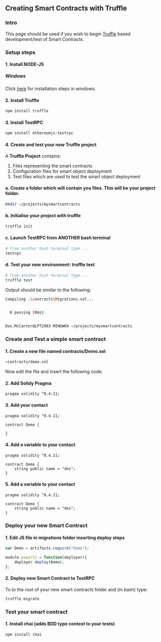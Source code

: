 ## Creating Smart Contracts with Truffle

### Intro

This page should be used if you wish to begin [Truffle](https://truffleframework.com/) based development/test of Smart Contracts.

### Setup steps

#### 1. Install NODE-JS

##### Windows

Click [here](https://www.wikihow.com/Install-Node.Js-on-Windows) for installation steps in windows.


#### 2. Install Truffle

```bash
npm install truffle
```

#### 3. Install TestRPC

```bash
npm install ethereumjs-testrpc
```

#### 4. Create and test your new Truffle project

A **Truffle Project** contains:

1. Files representing the smart contracts
2. Configuration files for smart object deployment
3. Test files which are used to test the smart object deployment

#### a. Create a folder which will contain you files. This will be your project folder.

```bash
mkdir ~/projects/mysmartcontracts
```

#### b. Initialise your project with truffle

```bash
truffle init
```
#### c. Launch TestRPC from ANOTHER bash terminal

```bash
# from another bash terminal type ...
testrpc
```
#### d. Test your new environment: truffle test

```bash
# from another bash terminal type ...
truffle test
```

Output should be similar to the following:

```bash
Compiling .\contracts\Migrations.sol...


  0 passing (0ms)


Des.McCarter@LPT2903 MINGW64 ~/projects/mysmartcontracts
```

### Create and Test a simple smart contract

#### 1. Create a new file named contracts/Demo.sol

```bash
>contracts/demo.sol
```

Now edit the file and insert the following code:

#### 2. Add Solidy Pragma

```solidity
pragma solidity ^0.4.11;
```

#### 3. Add your contact

```solidity
pragma solidity ^0.4.11;

contract Demo {

}
```

#### 4. Add a variable to your contact

```solidity
pragma solidity ^0.4.11;

contract Demo {
	string public name = "des";
}
```


#### 5. Add a variable to your contact

```solidity
pragma solidity ^0.4.11;

contract Demo {
	string public name = "des";
}
```

### Deploy your new Smart Contract

#### 1. Edit JS file in migrations folder inserting deploy steps

```javascript
var Demo = artifacts.require("Demo");

module.exports = function(deployer){
	deployer.deploy(Demo);
};

```

#### 2. Deploy new Smart Contract to TestRPC

To to the root of your new smart contracts folder and (in bash) type:

```bash
truffle migrate
```


### Test your smart contract

#### 1. Install chai (adds BDD type context to your tests)

```bash
npm install chai
```


